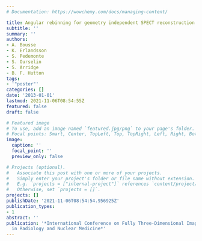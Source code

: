 ```yaml
---
# Documentation: https://wowchemy.com/docs/managing-content/

title: Angular rebinning for geometry independent SPECT reconstruction
subtitle: ''
summary: ''
authors:
- A. Bousse
- K. Erlandsson
- S. Pedemonte
- S. Ourselin
- S. Arridge
- B. F. Hutton
tags:
- '"poster"'
categories: []
date: '2013-01-01'
lastmod: 2021-11-06T08:54:55Z
featured: false
draft: false

# Featured image
# To use, add an image named `featured.jpg/png` to your page's folder.
# Focal points: Smart, Center, TopLeft, Top, TopRight, Left, Right, BottomLeft, Bottom, BottomRight.
image:
  caption: ''
  focal_point: ''
  preview_only: false

# Projects (optional).
#   Associate this post with one or more of your projects.
#   Simply enter your project's folder or file name without extension.
#   E.g. `projects = ["internal-project"]` references `content/project/deep-learning/index.md`.
#   Otherwise, set `projects = []`.
projects: []
publishDate: '2021-11-06T08:54:54.956925Z'
publication_types:
- 1
abstract: ''
publication: '*International Conference on Fully Three-Dimensional Image Reconstruction
  in Radiology and Nuclear Medicine*'
---
```

